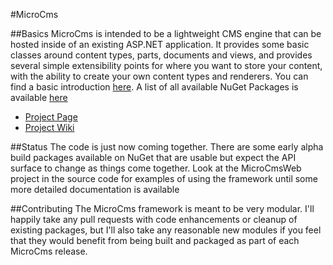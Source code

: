 #MicroCms

##Basics
MicroCms is intended to be a lightweight CMS engine that can be hosted inside of an existing ASP.NET application.  It provides some basic classes around content types, parts, documents and views, and provides several simple extensibility points for where you want to store your content, with the ability to create your own content types and renderers.  You can find a basic introduction [here](https://github.com/jonstelly/MicroCms/wiki/Introduction).  A list of all available NuGet Packages is available [here](https://github.com/jonstelly/MicroCms/wiki/NuGetPackages)

* [Project Page](https://github.com/jonstelly/MicroCms)
* [Project Wiki](https://github.com/jonstelly/MicroCms/wiki)


##Status
The code is just now coming together.  There are some early alpha build packages available on NuGet that are usable but expect the API surface to change as things come together.  Look at the MicroCmsWeb project in the source code for examples of using the framework until some more detailed documentation is available

##Contributing
The MicroCms framework is meant to be very modular.  I'll happily take any pull requests with code enhancements or cleanup of existing packages, but I'll also take any reasonable new modules if you feel that they would benefit from being built and packaged as part of each MicroCms release.
